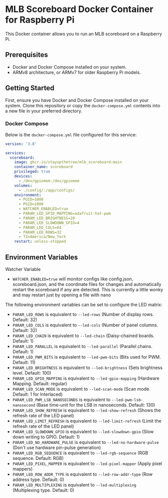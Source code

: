 # MLB Scoreboard Docker Container for Raspberry Pi

This Docker container allows you to run an MLB scoreboard on a Raspberry Pi.

## Prerequisites

- Docker and Docker Compose installed on your system.
- ARMv8 architecture, or ARMv7 for older Raspberry Pi models.

## Getting Started

First, ensure you have Docker and Docker Compose installed on your system. Clone this repository or copy the `docker-compose.yml` contents into a new file in your preferred directory.

### Docker Compose

Below is the `docker-compose.yml` file configured for this service:

```yaml
version: '3.8'

services:
  scoreboard:
    image: ghcr.io/stayupthetree/mlb_scoreboard:main
    container_name: scoreboard
    privileged: true
    devices:
      - /dev/gpiomem:/dev/gpiomem
    volumes:
      - ./config/:/app/configs/
    environment:
      - PUID=1000
      - PGID=1000
      - WATCHER_ENABLED=true
      - PARAM_LED_GPIO_MAPPING=adafruit-hat-pwm
      - PARAM_LED_BRIGHTNESS=20
      - PARAM_LED_SLOWDOWN_GPIO=4
      - PARAM_LED_COLS=64
      - PARAM_LED_ROWS=32
      - TZ=America/New_York
    restart: unless-stopped
```

## Environment Variables

Watcher Variable
- `WATCHER_ENABLED=true` will monitor configs like config.json, scoreboard.json, and the coordinate files for changes and automatically restart the scoreboard if any are detected. This is currently a little wonky and may restart just by opening a file with nano

The following environment variables can be set to configure the LED matrix:

- `PARAM_LED_ROWS` is equivalent to `--led-rows` (Number of display rows. Default: 32)
- `PARAM_LED_COLS` is equivalent to `--led-cols` (Number of panel columns. Default: 32)
- `PARAM_LED_CHAIN` is equivalent to `--led-chain` (Daisy-chained boards. Default: 1)
- `PARAM_LED_PARALLEL` is equivalent to `--led-parallel` (Parallel chains. Default: 1)
- `PARAM_LED_PWM_BITS` is equivalent to `--led-pwm-bits` (Bits used for PWM. Default: 11)
- `PARAM_LED_BRIGHTNESS` is equivalent to `--led-brightness` (Sets brightness level. Default: 100)
- `PARAM_LED_GPIO_MAPPING` is equivalent to `--led-gpio-mapping` (Hardware Mapping. Default: regular)
- `PARAM_LED_SCAN_MODE` is equivalent to `--led-scan-mode` (Scan mode. Default: 1 for Interlaced)
- `PARAM_LED_PWM_LSB_NANOSECONDS` is equivalent to `--led-pwm-lsb-nanosecond` (Base time-unit for the LSB in nanoseconds. Default: 130)
- `PARAM_LED_SHOW_REFRESH` is equivalent to `--led-show-refresh` (Shows the refresh rate of the LED panel)
- `PARAM_LED_LIMIT_REFRESH` is equivalent to `--led-limit-refresh` (Limit the refresh rate of the LED panel)
- `PARAM_LED_SLOWDOWN_GPIO` is equivalent to `--led-slowdown-gpio` (Slow down writing to GPIO. Default: 1)
- `PARAM_LED_NO_HARDWARE_PULSE` is equivalent to `--led-no-hardware-pulse` (Don't use hardware pin-pulse generation)
- `PARAM_LED_RGB_SEQUENCE` is equivalent to `--led-rgb-sequence` (RGB sequence. Default: RGB)
- `PARAM_LED_PIXEL_MAPPER` is equivalent to `--led-pixel-mapper` (Apply pixel mappers)
- `PARAM_LED_ROW_ADDR_TYPE` is equivalent to `--led-row-addr-type` (Row address type. Default: 0)
- `PARAM_LED_MULTIPLEXING` is equivalent to `--led-multiplexing` (Multiplexing type. Default: 0)


